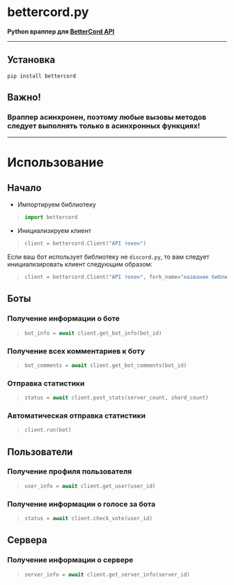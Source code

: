 # bettercord.py

**Python враппер для [BetterCord API](https://bettercord.xyz)**

---

## Установка

```
pip install bettercord
```

## **Важно!**

### Враппер асинхронен, поэтому любые вызовы методов следует выполнять только в асинхронных функциях!

---

# Использование

## Начало

- Импортируем библиотеку

> ```py
> import bettercord
> ```

- Инициализируем клиент

> ```py
> client = bettercord.Client("API токен")
> ```

Если ваш бот использует библиотеку не `discord.py`, то вам следует инициализировать клиент следующим образом:

> ```py
> client = bettercord.Client("API токен", fork_name="название библиотеки")
> ```

</details>

## Боты

### Получение информации о боте

> ```py
> bot_info = await client.get_bot_info(bot_id)
> ```

### Получение всех комментариев к боту

> ```py
> bot_comments = await client.get_bot_comments(bot_id)
> ```

### Отправка статистики

> ```py
> status = await client.post_stats(server_count, shard_count)
> ```

### Автоматическая отправка статистики

> ```py
> client.run(bot)
> ```

## Пользователи

### Получение профиля пользователя

> ```py
> user_info = await client.get_user(user_id)
> ```

### Получение информации о голосе за бота

> ```py
> status = await client.check_vote(user_id)
> ```

## Сервера

### Получение информации о сервере

> ```py
> server_info = await client.get_server_info(server_id)
> ```
